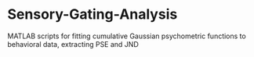 # Sensory-Gating-Analysis
MATLAB scripts for fitting cumulative Gaussian psychometric functions to behavioral data, extracting PSE and JND
